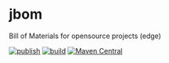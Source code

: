 # jbom
Bill of Materials for opensource projects (edge)

[![publish](https://github.com/IsmailMarmoush/jbom/workflows/publish/badge.svg)](https://github.com/IsmailMarmoush/jbom/actions?query=workflow%3Apublish)
[![build](https://github.com/IsmailMarmoush/jbom/workflows/build/badge.svg)](https://github.com/IsmailMarmoush/jbom/actions?query=workflow%3Abuild)
[![Maven Central](https://maven-badges.herokuapp.com/maven-central/com.marmoush/jbom/badge.svg?style=flat-square)](https://maven-badges.herokuapp.com/maven-central/com.marmoush/jbom/)

